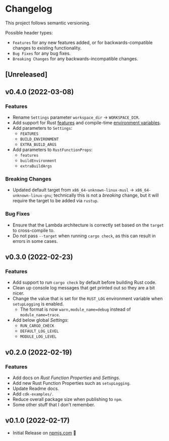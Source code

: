 # Changelog

This project follows semantic versioning.

Possible header types:

-   `Features` for any new features added, or for backwards-compatible
    changes to existing functionality.
-   `Bug Fixes` for any bug fixes.
-   `Breaking Changes` for any backwards-incompatible changes.

## [Unreleased]

## v0.4.0 (2022-03-08)

### Features

-   Rename `Settings` parameter `workspace_dir` -> `WORKSPACE_DIR`.
-   Add support for Rust [features] and compile-time [environment variables].
-   Add parameters to `Settings`:
    -   `FEATURES`
    -   `BUILD_ENVIRONMENT`
    -   `EXTRA_BUILD_ARGS`
-   Add parameters to `RustFunctionProps`:
    -   `features`
    -   `buildEnvironment`
    -   `extraBuildArgs`

[features]: https://doc.rust-lang.org/cargo/reference/features.html
[environment variables]: https://doc.rust-lang.org/cargo/reference/environment-variables.html#environment-variables-cargo-sets-for-crates

### Breaking Changes

-   Updated default target from `x86_64-unknown-linux-musl` -> `x86_64-unknown-linux-gnu`; technically this is not a _breaking_ change, but it will require the target to be added via `rustup`.

### Bug Fixes

-   Ensure that the Lambda architecture is correctly set based on the `target` to cross-compile to.
-   Do not pass `--target` when running `cargo check`, as this can result in errors in some cases.

## v0.3.0 (2022-02-23)

### Features

-   Add support to run `cargo check` by default before building Rust code.
-   Clean up console log messages that get printed out so they are a bit nicer.
-   Change the value that is set for the `RUST_LOG` environment variable when `setupLogging` is enabled.
    -   The format is now `warn,module_name=debug` instead of `module_name=trace`.
-   Add below global _Settings_:
    -   `RUN_CARGO_CHECK`
    -   `DEFAULT_LOG_LEVEL`
    -   `MODULE_LOG_LEVEL`

## v0.2.0 (2022-02-19)

### Features

-   Add docs on _Rust Function Properties_ and _Settings_.
-   Add new Rust Function Properties such as `setupLogging`.
-   Update Readme docs.
-   Add `cdk-examples/`.
-   Reduce overall package size when publishing to `npm`.
-   Some other stuff that I don't remember.

## v0.1.0 (2022-02-17)

-   Initial Release on [npmjs.com] :tada:

[npmjs.com]: https://www.npmjs.com/package/rust.aws-cdk-lambda

